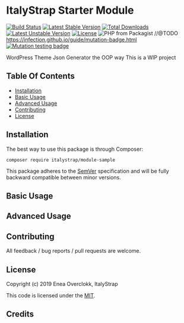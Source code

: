 # ItalyStrap Starter Module

[![Build Status](https://travis-ci.org/ItalyStrap/module-sample.svg?branch=master)](https://travis-ci.org/ItalyStrap/module-sample)
[![Latest Stable Version](https://img.shields.io/packagist/v/italystrap/module-sample.svg)](https://packagist.org/packages/italystrap/module-sample)
[![Total Downloads](https://img.shields.io/packagist/dt/italystrap/module-sample.svg)](https://packagist.org/packages/italystrap/module-sample)
[![Latest Unstable Version](https://img.shields.io/packagist/vpre/italystrap/module-sample.svg)](https://packagist.org/packages/italystrap/module-sample)
[![License](https://img.shields.io/packagist/l/italystrap/module-sample.svg)](https://packagist.org/packages/italystrap/module-sample)
![PHP from Packagist](https://img.shields.io/packagist/php-v/italystrap/module-sample)
//@TODO https://infection.github.io/guide/mutation-badge.html
[![Mutation testing badge](https://img.shields.io/endpoint?style=flat&url=https%3A%2F%2Fbadge-api.stryker-mutator.io%2Fgithub.com%2FItalyStrap%2Fmodule-sample%2Fmaster)](https://dashboard.stryker-mutator.io/reports/github.com/ItalyStrap/module-sample/master)

WordPress Theme Json Generator the OOP way
This is a WIP project

## Table Of Contents

* [Installation](#installation)
* [Basic Usage](#basic-usage)
* [Advanced Usage](#advanced-usage)
* [Contributing](#contributing)
* [License](#license)

## Installation

The best way to use this package is through Composer:

```CMD
composer require italystrap/module-sample
```
This package adheres to the [SemVer](http://semver.org/) specification and will be fully backward compatible between minor versions.

## Basic Usage

## Advanced Usage

## Contributing

All feedback / bug reports / pull requests are welcome.

## License

Copyright (c) 2019 Enea Overclokk, ItalyStrap

This code is licensed under the [MIT](LICENSE).

## Credits
